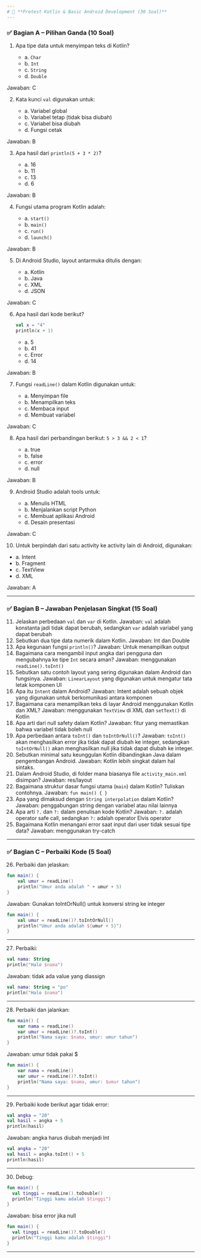 ```yaml
---
# 📄 **Pretest Kotlin & Basic Android Development (30 Soal)**
---
```


### ✅ **Bagian A – Pilihan Ganda (10 Soal)**

1. Apa tipe data untuk menyimpan teks di Kotlin?

   - a. `Char`
   - b. `Int`
   - c. `String`
   - d. `Double`

Jawaban: C

2. Kata kunci `val` digunakan untuk:

   - a. Variabel global
   - b. Variabel tetap (tidak bisa diubah)
   - c. Variabel bisa diubah
   - d. Fungsi cetak

Jawaban: B

3. Apa hasil dari `println(5 + 3 * 2)`?

   - a. 16
   - b. 11
   - c. 13
   - d. 6

Jawaban: B

4. Fungsi utama program Kotlin adalah:

   - a. `start()`
   - b. `main()`
   - c. `run()`
   - d. `launch()`

Jawaban: B

5. Di Android Studio, layout antarmuka ditulis dengan:

   - a. Kotlin
   - b. Java
   - c. XML
   - d. JSON

Jawaban: C

6. Apa hasil dari kode berikut?

   ```kotlin
   val x = "4"
   println(x + 1)
   ```

   - a. 5
   - b. 41
   - c. Error
   - d. 14

Jawaban: B

7. Fungsi `readLine()` dalam Kotlin digunakan untuk:

   - a. Menyimpan file
   - b. Menampilkan teks
   - c. Membaca input
   - d. Membuat variabel

Jawaban: C

8. Apa hasil dari perbandingan berikut: `5 > 3 && 2 < 1`?

   - a. true
   - b. false
   - c. error
   - d. null

Jawaban: B

9. Android Studio adalah tools untuk:

   - a. Menulis HTML
   - b. Menjalankan script Python
   - c. Membuat aplikasi Android
   - d. Desain presentasi

Jawaban: C

10. Untuk berpindah dari satu activity ke activity lain di Android, digunakan:

- a. Intent
- b. Fragment
- c. TextView
- d. XML

Jawaban: A

---

### ✅ **Bagian B – Jawaban Penjelasan Singkat (15 Soal)**

11. Jelaskan perbedaan `val` dan `var` di Kotlin.
Jawaban: `val` adalah konstanta jadi tidak dapat berubah, sedangkan `var` adalah variabel yang dapat berubah
12. Sebutkan dua tipe data numerik dalam Kotlin.
Jawaban: Int dan Double
13. Apa kegunaan fungsi `println()`?
Jawaban: Untuk menampilkan output
14. Bagaimana cara mengambil input angka dari pengguna dan mengubahnya ke tipe `Int` secara aman?
Jawaban: menggunakan `readLine().toInt()`
15. Sebutkan satu contoh layout yang sering digunakan dalam Android dan fungsinya.
Jawaban: `LinearLayout` yang digunakan untuk mengatur tata letak komponen UI
16. Apa itu `Intent` dalam Android?
Jawaban: Intent adalah sebuah objek yang digunakan untuk berkomunikasi antara komponen
17. Bagaimana cara menampilkan teks di layar Android menggunakan Kotlin dan XML?
Jawaban: menggunakan `TextView` di XML dan `setText()` di Kotlin
18. Apa arti dari null safety dalam Kotlin?
Jawaban: fitur yang memastikan bahwa variabel tidak boleh null
19. Apa perbedaan antara `toInt()` dan `toIntOrNull()`?
Jawaban: `toInt()` akan menghasilkan error jika tidak dapat diubah ke integer, sedangkan `toIntOrNull()` akan menghasilkan null jika tidak dapat diubah ke integer.
20. Sebutkan minimal satu keunggulan Kotlin dibandingkan Java dalam pengembangan Android.
Jawaban: Kotlin lebih singkat dalam hal sintaks.
21. Dalam Android Studio, di folder mana biasanya file `activity_main.xml` disimpan?
Jawaban: res/layout
22. Bagaimana struktur dasar fungsi utama (`main`) dalam Kotlin? Tuliskan contohnya.
Jawaban: `fun main() { }`
23. Apa yang dimaksud dengan `String interpolation` dalam Kotlin?
Jawaban: penggabungan string dengan variabel atau nilai lainnya
24. Apa arti `?.` dan `?:` dalam penulisan kode Kotlin?
Jawaban: `?.` adalah operator safe call, sedangkan `?:` adalah operator Elvis operator
25. Bagaimana Kotlin menangani error saat input dari user tidak sesuai tipe data?
Jawaban: menggunakan try-catch

---

### ✅ **Bagian C – Perbaiki Kode (5 Soal)**

26. Perbaiki dan jelaskan:

```kotlin
fun main() {
    val umur = readLine()
    println("Umur anda adalah " + umur + 5)
}
```
Jawaban:  Gunakan toIntOrNull() untuk konversi string ke integer
```kotlin
fun main() {
    val umur = readLine()?.toIntOrNull()
    println("Umur anda adalah ${umur + 5}")
}
```
---

27. Perbaiki:

```kotlin
val nama: String
println("Halo $nama")
```

Jawaban: tidak ada value yang diassign
```kotlin
val nama: String = "po"
println("Halo $nama")
```

---

28. Perbaiki dan jalankan:

```kotlin
fun main() {
    var nama = readLine()
    var umur = readLine()?.toInt()
    println("Nama saya: $nama, umur: umur tahun")
}
```
Jawaban: umur tidak pakai $
```kotlin
fun main() {
    var nama = readLine()
    var umur = readLine()?.toInt()
    println("Nama saya: $nama, umur: $umur tahun")
}
```


---

29. Perbaiki kode berikut agar tidak error:

```kotlin
val angka = "20"
val hasil = angka + 5
println(hasil)
```
Jawaban: angka harus diubah menjadi Int
```kotlin
val angka = "20"
val hasil = angka.toInt() + 5
println(hasil)
```

---

30. Debug:

```kotlin
fun main() {
  val tinggi = readLine().toDouble()
  println("Tinggi kamu adalah $tinggi")
}
```
Jawaban: bisa error jika null

```kotlin
fun main() {
  val tinggi = readLine()?.toDouble()
  println("Tinggi kamu adalah $tinggi")
}
```

---
